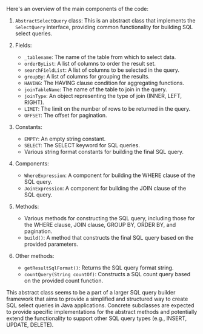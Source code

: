 
Here's an overview of the main components of the code:

1. `AbstractSelectQuery` class: This is an abstract class that implements the `SelectQuery` interface, providing common functionality for building SQL select queries.

2. Fields:
   - `_tablename`: The name of the table from which to select data.
   - `orderByList`: A list of columns to order the result set.
   - `searchFieldList`: A list of columns to be selected in the query.
   - `groupBy`: A list of columns for grouping the results.
   - `HAVING`: The HAVING clause condition for aggregating functions.
   - `joinTableName`: The name of the table to join in the query.
   - `joinType`: An object representing the type of join (INNER, LEFT, RIGHT).
   - `LIMIT`: The limit on the number of rows to be returned in the query.
   - `OFFSET`: The offset for pagination.

3. Constants:
   - `EMPTY`: An empty string constant.
   - `SELECT`: The SELECT keyword for SQL queries.
   - Various string format constants for building the final SQL query.

4. Components:
   - `WhereExpression`: A component for building the WHERE clause of the SQL query.
   - `JoinExpression`: A component for building the JOIN clause of the SQL query.

5. Methods:
   - Various methods for constructing the SQL query, including those for the WHERE clause, JOIN clause, GROUP BY, ORDER BY, and pagination.
   - `build()`: A method that constructs the final SQL query based on the provided parameters.

6. Other methods:
   - `getResultSqlFormat()`: Returns the SQL query format string.
   - `countQuery(String countOf)`: Constructs a SQL count query based on the provided count function.

This abstract class seems to be a part of a larger SQL query builder framework that aims to provide a simplified and structured way to create SQL select queries in Java applications. Concrete subclasses are expected to provide specific implementations for the abstract methods and potentially extend the functionality to support other SQL query types (e.g., INSERT, UPDATE, DELETE).